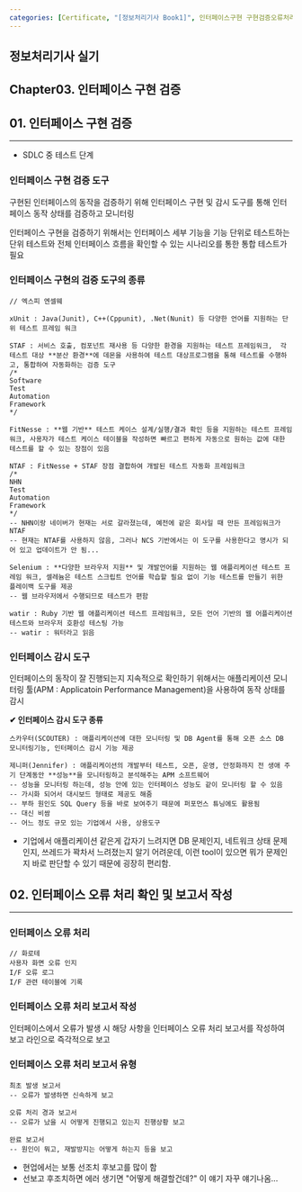 ```yaml
---
categories: [Certificate, "[정보처리기사 Book1]", 인터페이스구현 구현검증오류처리]
---
```


## 정보처리기사 실기

## Chapter03. 인터페이스 구현 검증

## 01. 인터페이스 구현 검증

<hr>

- SDLC 중 테스트 단계

### 인터페이스 구현 검증 도구

구현된 인터페이스의 동작을 검증하기 위해 인터페이스 구현 및 감시 도구를 통해 인터페이스 동작 상태를 검증하고 모니터링

인터페이스 구현을 검증하기 위해서는 인터페이스 세부 기능을 기능 단위로 테스트하는 단위 테스트와 전체 인터페이스 흐름을 확인할 수 있는 시나리오를 통한 통합 테스트가 필요

### 인터페이스 구현의 검증 도구의 종류

```
// 엑스피 엔셀웨

xUnit : Java(Junit), C++(Cppunit), .Net(Nunit) 등 다양한 언어를 지원하는 단위 테스트 프레임 워크

STAF : 서비스 호출, 컴포넌트 재사용 등 다양한 환경을 지원하는 테스트 프레임워크,  각 테스트 대상 **분산 환경**에 데몬을 사용하여 테스트 대상프로그램을 통해 테스트를 수행하고, 통합하여 자동화하는 검증 도구
/*
Software 
Test 
Automation 
Framework
*/ 

FitNesse : **웹 기반** 테스트 케이스 설계/실행/결과 확인 등을 지원하는 테스트 프레임 워크, 사용자가 테스트 케이스 테이블을 작성하면 빠르고 편하게 자동으로 원하는 값에 대한 테스트를 할 수 있는 장점이 있음

NTAF : FitNesse + STAF 장점 결합하여 개발된 테스트 자동화 프레임워크
/*
NHN 
Test 
Automation 
Framework
*/ 
-- NHN이랑 네이버가 현재는 서로 갈라졌는데, 예전에 같은 회사일 때 만든 프레임워크가 NTAF
-- 현재는 NTAF를 사용하지 않음, 그러나 NCS 기반에서는 이 도구를 사용한다고 명시가 되어 있고 업데이트가 안 됨...

Selenium : **다양한 브라우저 지원** 및 개발언어를 지원하는 웹 애플리케이션 테스트 프레임 워크, 셀레늄은 테스트 스크립트 언어를 학습할 필요 없이 기능 테스트를 만들기 위한 플레이백 도구를 제공
-- 웹 브라우저에서 수행되므로 테스트가 편함

watir : Ruby 기반 웹 애플리케이션 테스트 프레임워크, 모든 언어 기반의 웹 어플리케이션 테스트와 브라우저 호환성 테스팅 가능
-- watir : 워터라고 읽음
```

### 인터페이스 감시 도구

인터페이스의 동작이 잘 진행되는지 지속적으로 확인하기 위해서는 애플리케이션 모니터링 툴(APM : Applicatoin Performance Management)을 사용하여 동작 상태를 감시

**✔ 인터페이스 감시 도구 종류**

```
스카우터(SCOUTER) : 애플리케이션에 대한 모니터링 및 DB Agent를 통해 오픈 소스 DB 모니터링기능, 인터페이스 감시 기능 제공

제니퍼(Jennifer) : 애플리케이션의 개발부터 테스트, 오픈, 운영, 안정화까지 전 생애 주기 단계동안 **성능**을 모니터링하고 분석해주는 APM 소프트웨어
-- 성능을 모니터링 하는데, 성능 안에 있는 인터페이스 성능도 같이 모니터링 할 수 있음
-- 가시화 되어서 대시보드 형태로 제공도 해줌
-- 부하 원인도 SQL Query 등을 바로 보여주기 때문에 퍼포먼스 튜닝에도 활용됨
-- 대신 비쌈
-- 어느 정도 규모 있는 기업에서 사용, 상용도구
```

- 기업에서 애플리케이션 같은게 갑자기 느려지면 DB 문제인지, 네트워크 상태 문제인지, 쓰레드가 꽉차서 느려졌는지 알기 어려운데, 이런 tool이 있으면 뭐가 문제인지 바로 판단할 수 있기 때문에 굉장히 편리함.


## 02. 인터페이스 오류 처리 확인 및 보고서 작성

<hr>

### 인터페이스 오류 처리

```
// 화로테
사용자 화면 오류 인지
I/F 오류 로그 
I/F 관련 테이블에 기록
```

### 인터페이스 오류 처리 보고서 작성

인터페이스에서 오류가 발생 시 해당 사항을 인터페이스 오류 처리 보고서를 작성하여 보고 라인으로 즉각적으로 보고

### 인터페이스 오류 처리 보고서 유형

```
최초 발생 보고서
-- 오류가 발생하면 신속하게 보고

오류 처리 경과 보고서
-- 오류가 났을 시 어떻게 진행되고 있는지 진행상황 보고

완료 보고서
-- 원인이 뭐고, 재발방지는 어떻게 하는지 등을 보고
```
- 현업에서는 보통 선조치 후보고를 많이 함
- 선보고 후조치하면 에러 생기면 "어떻게 해결할건데?" 이 얘기 자꾸 얘기나옴...
